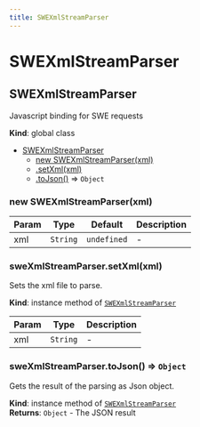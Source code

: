 ```yaml
---
title: SWEXmlStreamParser
---
```


# SWEXmlStreamParser

<a name="SWEXmlStreamParser"></a>

## SWEXmlStreamParser
Javascript binding for SWE requests

**Kind**: global class  

* [SWEXmlStreamParser](#SWEXmlStreamParser)
    * [new SWEXmlStreamParser(xml)](#new_SWEXmlStreamParser_new)
    * [.setXml(xml)](#SWEXmlStreamParser+setXml)
    * [.toJson()](#SWEXmlStreamParser+toJson) ⇒ <code>Object</code>

<a name="new_SWEXmlStreamParser_new"></a>

### new SWEXmlStreamParser(xml)

| Param | Type | Default | Description |
| --- | --- | --- | --- |
| xml | <code>String</code> | <code>undefined</code> | - |

<a name="SWEXmlStreamParser+setXml"></a>

### sweXmlStreamParser.setXml(xml)
Sets the xml file to parse.

**Kind**: instance method of [<code>SWEXmlStreamParser</code>](#SWEXmlStreamParser)  

| Param | Type | Description |
| --- | --- | --- |
| xml | <code>String</code> | - |

<a name="SWEXmlStreamParser+toJson"></a>

### sweXmlStreamParser.toJson() ⇒ <code>Object</code>
Gets the result of the parsing as Json object.

**Kind**: instance method of [<code>SWEXmlStreamParser</code>](#SWEXmlStreamParser)  
**Returns**: <code>Object</code> - The JSON result  
